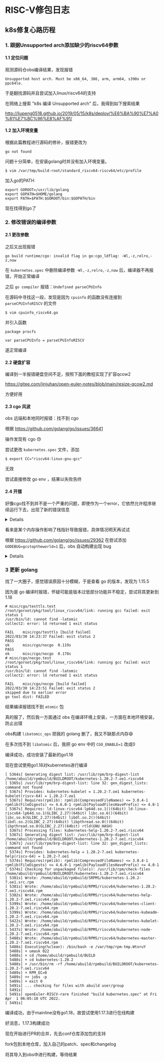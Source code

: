 # RISC-V修包日志

## k8s修复心路历程

### 1. 跟据Unsupported arch添加缺少的riscv64参数

#### 1.1 定位问题

观测源码仓obs编译结果，发现报错

```
Unsupported host arch. Must be x86_64, 386, arm, arm64, s390x or ppc64le.
```

于是翻找源码并且尝试加入linux/riscv64的支持

在网络上搜索 "k8s 编译 Unsupported arch" 后，我得到如下搜索结果

http://liupeng0518.github.io/2019/05/15/k8s/deploy/%E6%BA%90%E7%A0%81%E7%BC%96%E8%AF%91/

#### 1.2 加入环境变量

根据此篇教程进行源码的修补，报错更改为

```
go not found
```

问题十分简单，在安装golang时并没有加入环境变量。

```
$ vim /var/tmp/build-root/standard_riscv64-riscv64/etc/profile
```

加入go的PATH

```
export GOROOT=/usr/lib/golang
export GOPATH=$HOME/golang
export PATH=$PATH:$GOROOT/bin:$GOPATH/bin
```
现在找得到go了

### 2. 修改错误的编译参数

#### 2.1 更改参数

之后又出现报错

```
go build runtime/cgo: invalid flag in go:cgo_ldflag: -Wl,-z,relro,-z,now
```

在 `kubernetes.spec` 中删除编译参数 `-Wl,-z,relro,-z,now` 后，编译器不再报错，开始正常编译

之后 `go compiler` 报错：`Undefined parseCPUInfo`

在源码中寻找这一段，发现是因为 `cpuinfo` 的函数没有连接到 `parseCPUInfoRISCV` 的文件

```
$ vim cpuinfo_riscv64.go
```

并引入函数

```
package procfs

var parseCPUInfo = parseCPUInfoRISCV
```

遂正常编译

#### 2.2 硬盘扩容

编译到一半报错硬盘空间不足，按照下面的教程实现了扩容qcow2

https://gitee.com/jinjuhan/open-euler-notes/blob/main/resize-qcow2.md

方便好用

#### 2.3 cgo 风波

obs 远端和本地同时报错：找不到 cgo

根据 https://github.com/golang/go/issues/36641

操作发现有 cgo 😓

尝试更改 `kubernetes.spec` 文件，添加

```
$ export CC="riscv64-linux-gnu-gcc"
```

无效

尝试直接修改 go env ，结果以失败告终

#### 2.4 开摆

好像cgo找不到并不是一个严重的问题，即使作为一个error，它依然允许程序继续运行下去，出现了新的错误信息

<details><pre>
+++ [0329 14:25:17] Building go targets for linux/riscv64:
[ 4595s]     cmd/gendocs
[ 4595s]     cmd/genkubedocs
[ 4595s]     cmd/genman
[ 4595s]     cmd/genyaml
[ 4910s] # k8s.io/kubernetes/cmd/genkubedocs
[ 4910s] runtime: pointer 0x3f1c143ff0 to unused region of span span.base()=0x3f1c142000 span.limit=0x3f1c143fe0 span.state=1
[ 4910s] runtime: found in object at *(0x3f375c6000+0x2d0)
[ 4910s] object=0x3f375c6000 s.base()=0x3f375c6000 s.limit=0x3f375e5400 s.spanclass=0 s.elemsize=131072 s.state=mSpanInUse
[ 4910s]  *(object+0) = 0x3f8980a9c4
[ 4910s]  *(object+8) = 0x42
[ 4910s]  *(object+16) = 0x4200900010001
[ 4910s]  *(object+24) = 0xffffffff
[ 4910s]  *(object+32) = 0xa93f60
[ 4910s]  *(object+40) = 0x20
[ 4910s]  *(object+48) = 0x0
[ 4910s]  *(object+56) = 0x176b2a
[ 4910s]  *(object+64) = 0x0
[ 4910s]  *(object+72) = 0x3f9014caf0
[ 4910s]  *(object+80) = 0x3f1c143f60
[ 4910s]  *(object+88) = 0x20
[ 4910s]  *(object+96) = 0x7ebc0a0
[ 4910s]  *(object+104) = 0x3f03988de0
[ 4910s]  *(object+112) = 0x2
[ 4910s]  *(object+120) = 0x2
[ 4910s]  *(object+128) = 0x3f8980aa06
[ 4910s]  *(object+136) = 0x47
[ 4910s]  *(object+144) = 0x4200900010001
[ 4910s]  *(object+152) = 0xffffffff
[ 4910s]  *(object+160) = 0xa93f80
[ 4910s]  *(object+168) = 0x28
[ 4910s]  *(object+176) = 0x0
[ 4910s]  *(object+184) = 0x176b2b
[ 4910s]  *(object+192) = 0x0
[ 4910s]  *(object+200) = 0x3f9014caf0
[ 4910s]  *(object+208) = 0x3f1c143f80
[ 4910s]  *(object+216) = 0x28
[ 4910s]  *(object+224) = 0x7ebc080
[ 4910s]  *(object+232) = 0x3f03988e20
[ 4910s]  *(object+240) = 0x2
[ 4910s]  *(object+248) = 0x2
[ 4910s]  *(object+256) = 0x3f8980aa4d
[ 4910s]  *(object+264) = 0x42
[ 4910s]  *(object+272) = 0x4200900010001
[ 4910s]  *(object+280) = 0xffffffff
[ 4910s]  *(object+288) = 0xa93fa8
[ 4910s]  *(object+296) = 0x18
[ 4910s]  *(object+304) = 0x0
[ 4910s]  *(object+312) = 0x176b2c
[ 4910s]  *(object+320) = 0x0
[ 4910s]  *(object+328) = 0x3f9014caf0
[ 4910s]  *(object+336) = 0x3f1c143fa8
[ 4910s]  *(object+344) = 0x18
[ 4910s]  *(object+352) = 0x7ebc058
[ 4910s]  *(object+360) = 0x3f03988e60
[ 4910s]  *(object+368) = 0x2
[ 4910s]  *(object+376) = 0x2
[ 4910s]  *(object+384) = 0x3f8980aa8f
[ 4910s]  *(object+392) = 0x4a
[ 4910s]  *(object+400) = 0x4200900010001
[ 4910s]  *(object+408) = 0xffffffff
[ 4910s]  *(object+416) = 0xa93fc0
[ 4910s]  *(object+424) = 0x14
[ 4910s]  *(object+432) = 0x0
[ 4910s]  *(object+440) = 0x176b2d
[ 4910s]  *(object+448) = 0x0
[ 4910s]  *(object+456) = 0x3f9014caf0
[ 4910s]  *(object+464) = 0x3f1c143fc0
[ 4910s]  *(object+472) = 0x14
[ 4910s]  *(object+480) = 0x7ebc040
[ 4910s]  *(object+488) = 0x3f03988ea0
[ 4910s]  *(object+496) = 0x2
[ 4910s]  *(object+504) = 0x2
[ 4910s]  *(object+512) = 0x3f8980aad9
[ 4910s]  *(object+520) = 0x4c
[ 4910s]  *(object+528) = 0x4200900010001
[ 4910s]  *(object+536) = 0xffffffff
[ 4910s]  *(object+544) = 0xa93fd8
[ 4910s]  *(object+552) = 0x18
[ 4910s]  *(object+560) = 0x0
[ 4910s]  *(object+568) = 0x176b2e
[ 4910s]  *(object+576) = 0x0
[ 4910s]  *(object+584) = 0x3f9014caf0
[ 4910s]  *(object+592) = 0x3f1c143fd8
[ 4910s]  *(object+600) = 0x18
[ 4910s]  *(object+608) = 0x7ebc028
[ 4910s]  *(object+616) = 0x3f03988ee0
[ 4910s]  *(object+624) = 0x2
[ 4910s]  *(object+632) = 0x2
[ 4910s]  *(object+640) = 0x3f8980ab25
[ 4910s]  *(object+648) = 0x49
[ 4910s]  *(object+656) = 0x4200900010001
[ 4910s]  *(object+664) = 0xffffffff
[ 4910s]  *(object+672) = 0xa93ff0
[ 4910s]  *(object+680) = 0x18
[ 4910s]  *(object+688) = 0x0
[ 4910s]  *(object+696) = 0x176b2f
[ 4910s]  *(object+704) = 0x0
[ 4910s]  *(object+712) = 0x3f9014caf0
[ 4910s]  *(object+720) = 0x3f1c143ff0 <==
[ 4910s]  *(object+728) = 0x18
[ 4910s]  *(object+736) = 0x7ebc010
[ 4910s]  *(object+744) = 0x3f03988f20
[ 4910s]  *(object+752) = 0x2
[ 4910s]  *(object+760) = 0x2
[ 4910s]  *(object+768) = 0x3f8980ab6e
[ 4910s]  *(object+776) = 0x42
[ 4910s]  *(object+784) = 0x4200900010001
[ 4910s]  *(object+792) = 0xffffffff
[ 4910s]  *(object+800) = 0xa94008
[ 4910s]  *(object+808) = 0x18
[ 4910s]  *(object+816) = 0x0
[ 4910s]  *(object+824) = 0x176b30
[ 4910s]  *(object+832) = 0x0
[ 4910s]  *(object+840) = 0x3f9014caf0
[ 4910s]  *(object+848) = 0x3f1c144008
[ 4910s]  *(object+856) = 0x18
[ 4910s]  *(object+864) = 0x7ebbff8
[ 4910s]  *(object+872) = 0x3f03988f60
[ 4910s]  *(object+880) = 0x2
[ 4910s]  *(object+888) = 0x2
[ 4910s]  *(object+896) = 0x3f8980abb0
[ 4910s]  *(object+904) = 0x41
[ 4910s]  *(object+912) = 0x4200900010001
[ 4910s]  *(object+920) = 0xffffffff
[ 4910s]  *(object+928) = 0xa94020
[ 4910s]  *(object+936) = 0x6c
[ 4910s]  *(object+944) = 0x0
[ 4910s]  *(object+952) = 0x176b31
[ 4910s]  *(object+960) = 0x0
[ 4910s]  *(object+968) = 0x3f9014caf0
[ 4910s]  *(object+976) = 0x3f1c144020
[ 4910s]  *(object+984) = 0x6c
[ 4910s]  *(object+992) = 0x7ebbfe0
[ 4910s]  *(object+1000) = 0x3f03988fa0
[ 4910s]  *(object+1008) = 0x5
[ 4910s]  *(object+1016) = 0x5
[ 4910s]  ...
[ 4910s] fatal error: found bad pointer in Go heap (incorrect use of unsafe or cgo?)
[ 4910s]
[ 4910s] runtime stack:
[ 4910s] runtime.throw(0x3049b9, 0x3e)
[ 4910s]        /usr/lib/golang/src/runtime/panic.go:1116 +0x64 fp=0x3f9008fe40 sp=0x3f9008fe18 pc=0x4aa1c
[ 4910s] runtime.badPointer(0x3f23f8db38, 0x3f1c143ff0, 0x3f375c6000, 0x2d0)
[ 4910s]        /usr/lib/golang/src/runtime/mbitmap.go:380 +0x288 fp=0x3f9008fe80 sp=0x3f9008fe40 pc=0x259e0
[ 4910s] runtime.findObject(0x3f1c143ff0, 0x3f375c6000, 0x2d0, 0x3fba82f1f8, 0x3f90052698, 0x19)
[ 4910s]        /usr/lib/golang/src/runtime/mbitmap.go:416 +0xb8 fp=0x3f9008feb0 sp=0x3f9008fe80 pc=0x25aa0
[ 4910s] runtime.scanobject(0x3f375c6000, 0x3f90052698)
[ 4910s]        /usr/lib/golang/src/runtime/mgcmark.go:1385 +0x2f8 fp=0x3f9008ff40 sp=0x3f9008feb0 pc=0x32758
[ 4910s] runtime.gcDrain(0x3f90052698, 0x7)
[ 4910s]        /usr/lib/golang/src/runtime/mgcmark.go:1143 +0x250 fp=0x3f9008ffa0 sp=0x3f9008ff40 pc=0x31df0
[ 4910s] runtime.gcBgMarkWorker.func2()
[ 4910s]        /usr/lib/golang/src/runtime/mgc.go:1981 +0x1b0 fp=0x3f9008ffd8 sp=0x3f9008ffa0 pc=0x78018
[ 4910s] runtime.systemstack(0x50128)
[ 4910s]        /usr/lib/golang/src/runtime/asm_riscv64.s:136 +0x7c fp=0x3f9008ffe0 sp=0x3f9008ffd8 pc=0x7de4c
[ 4910s] runtime.mstart()
[ 4910s]        /usr/lib/golang/src/runtime/proc.go:1116 fp=0x3f9008ffe0 sp=0x3f9008ffe0 pc=0x50128
</pre></details>

看来是某个内存操作影响了栈指针导致报错，具体情况明天再试试

根据 https://github.com/golang/go/issues/29362 在尝试添加 `GODEBUG=gcstoptheworld=1` 后，obs 自动构建出现 bug

<details><pre>
[ 4217s] # k8s.io/kubernetes/vendor/k8s.io/kubectl/pkg/cmd/clusterinfo
[ 4217s] fatal error: workbuf is empty
[ 4217s] 
[ 4217s] runtime stack:
[ 4217s] runtime.throw(0x8777fd, 0x10)
[ 4217s] 	/usr/lib/golang/src/runtime/panic.go:1116 +0x64
[ 4217s] runtime.(*workbuf).checknonempty(0x3fc50fd000)
[ 4217s] 	/usr/lib/golang/src/runtime/mgcwork.go:409 +0x50
[ 4217s] runtime.trygetfull(0x3fc50fe000)
[ 4217s] 	/usr/lib/golang/src/runtime/mgcwork.go:497 +0x4c
[ 4217s] runtime.(*gcWork).tryGet(0x3fc404ae98, 0x3fc404ae98)
[ 4217s] 	/usr/lib/golang/src/runtime/mgcwork.go:285 +0xa0
[ 4217s] runtime.gcDrain(0x3fc404ae98, 0x2)
[ 4217s] 	/usr/lib/golang/src/runtime/mgcmark.go:1130 +0x360
[ 4217s] runtime.gcBgMarkWorker.func2()
[ 4217s] 	/usr/lib/golang/src/runtime/mgc.go:1977 +0x154
[ 4217s] runtime.systemstack(0x50910)
[ 4217s] 	/usr/lib/golang/src/runtime/asm_riscv64.s:136 +0x7c
[ 4217s] runtime.mstart()
[ 4217s] 	/usr/lib/golang/src/runtime/proc.go:1116
[ 4217s] 
[ 4217s] goroutine 1 [runnable]:
[ 4217s] cmd/internal/obj.(*Link).LookupABIInit(0x3fc41751e0, 0x3fc50c9950, 0x48, 0x867601, 0x3fc4a30b58, 0x3fc4ee1ee0)
[ 4217s] 	/usr/lib/golang/src/cmd/internal/obj/sym.go:106 +0x194
[ 4217s] cmd/compile/internal/types.(*Sym).Linksym(0x3fc50f47e0, 0x1)
[ 4217s] 	/usr/lib/golang/src/cmd/compile/internal/types/sym.go:92 +0xb4
[ 4217s] cmd/compile/internal/gc.(*importReader).symIdx(0x3fc50b8eb0, 0x3fc50f47e0)
[ 4217s] 	/usr/lib/golang/src/cmd/compile/internal/gc/iimport.go:702 +0x48
[ 4217s] cmd/compile/internal/gc.(*importReader).funcExt(0x3fc50b8eb0, 0x3fc50eb2c0)
[ 4217s] 	/usr/lib/golang/src/cmd/compile/internal/gc/iimport.go:671 +0x78
[ 4217s] cmd/compile/internal/gc.(*importReader).methExt(0x3fc50b8eb0, 0x3fc50f27c0)
[ 4217s] 	/usr/lib/golang/src/cmd/compile/internal/gc/iimport.go:693 +0x8c
[ 4217s] cmd/compile/internal/gc.(*importReader).doDecl(0x3fc50b8eb0, 0x3fc44081e0)
[ 4217s] 	/usr/lib/golang/src/cmd/compile/internal/gc/iimport.go:351 +0x70c
[ 4217s] cmd/compile/internal/gc.expandDecl(0x3fc44081e0)
[ 4217s] 	/usr/lib/golang/src/cmd/compile/internal/gc/iimport.go:52 +0x90
[ 4217s] cmd/compile/internal/gc.(*importReader).typ1(0x3fc50b8e60, 0x3fc50b8e60)
[ 4217s] 	/usr/lib/golang/src/cmd/compile/internal/gc/iimport.go:515 +0xa90
[ 4217s] cmd/compile/internal/gc.(*iimporter).typAt(0x3fc448e040, 0x530, 0x3fc50e1020)
[ 4217s] 	/usr/lib/golang/src/cmd/compile/internal/gc/iimport.go:494 +0x100
[ 4217s] cmd/compile/internal/gc.(*importReader).typ(0x3fc50b8e10, 0x1)
[ 4217s] 	/usr/lib/golang/src/cmd/compile/internal/gc/iimport.go:485 +0x40
[ 4217s] cmd/compile/internal/gc.(*importReader).typ1(0x3fc50b8e10, 0x3fc50b8e10)
[ 4217s] 	/usr/lib/golang/src/cmd/compile/internal/gc/iimport.go:522 +0xaa8
[ 4217s] cmd/compile/internal/gc.(*iimporter).typAt(0x3fc448e040, 0x535, 0x3fc812af21)
[ 4217s] 	/usr/lib/golang/src/cmd/compile/internal/gc/iimport.go:494 +0x100
[ 4217s] cmd/compile/internal/gc.(*importReader).typ(0x3fc5064320, 0x3fc50e8d20)
[ 4217s] 	/usr/lib/golang/src/cmd/compile/internal/gc/iimport.go:485 +0x40
[ 4217s] cmd/compile/internal/gc.(*importReader).typ1(0x3fc5064320, 0x3fc5064320)
[ 4217s] 	/usr/lib/golang/src/cmd/compile/internal/gc/iimport.go:545 +0x674
[ 4217s] cmd/compile/internal/gc.(*iimporter).typAt(0x3fc448e040, 0x5c8, 0x1)
[ 4217s] 	/usr/lib/golang/src/cmd/compile/internal/gc/iimport.go:494 +0x100
[ 4217s] cmd/compile/internal/gc.(*importReader).typ(0x3fc50642d0, 0x33060000000be)
[ 4217s] 	/usr/lib/golang/src/cmd/compile/internal/gc/iimport.go:485 +0x40
[ 4217s] cmd/compile/internal/gc.(*importReader).doDecl(0x3fc50642d0, 0x3fc44170e0)
[ 4217s] 	/usr/lib/golang/src/cmd/compile/internal/gc/iimport.go:314 +0x2d4
[ 4217s] cmd/compile/internal/gc.expandDecl(0x3fc44170e0)
[ 4217s] 	/usr/lib/golang/src/cmd/compile/internal/gc/iimport.go:52 +0x90
[ 4217s] cmd/compile/internal/gc.(*importReader).typ1(0x3fc5064280, 0x3fc5064280)
[ 4217s] 	/usr/lib/golang/src/cmd/compile/internal/gc/iimport.go:515 +0xa90
[ 4217s] cmd/compile/internal/gc.(*iimporter).typAt(0x3fc448e040, 0x1bc, 0x3fc812a7f7)
[ 4217s] 	/usr/lib/golang/src/cmd/compile/internal/gc/iimport.go:494 +0x100
[ 4217s] cmd/compile/internal/gc.(*importReader).typ(0x3fc5064230, 0x3fc5060c60)
[ 4217s] 	/usr/lib/golang/src/cmd/compile/internal/gc/iimport.go:485 +0x40
[ 4217s] cmd/compile/internal/gc.(*importReader).typ1(0x3fc5064230, 0x3fc5064230)
[ 4217s] 	/usr/lib/golang/src/cmd/compile/internal/gc/iimport.go:545 +0x674
[ 4217s] cmd/compile/internal/gc.(*iimporter).typAt(0x3fc448e040, 0x1c1, 0x1)
[ 4217s] 	/usr/lib/golang/src/cmd/compile/internal/gc/iimport.go:494 +0x100
[ 4217s] cmd/compile/internal/gc.(*importReader).typ(0x3fc50641e0, 0x26060000000be)
[ 4217s] 	/usr/lib/golang/src/cmd/compile/internal/gc/iimport.go:485 +0x40
[ 4217s] cmd/compile/internal/gc.(*importReader).doDecl(0x3fc50641e0, 0x3fc4416780)
[ 4217s] 	/usr/lib/golang/src/cmd/compile/internal/gc/iimport.go:314 +0x2d4
[ 4217s] cmd/compile/internal/gc.expandDecl(0x3fc4416780)
[ 4217s] 	/usr/lib/golang/src/cmd/compile/internal/gc/iimport.go:52 +0x90
[ 4217s] cmd/compile/internal/gc.(*importReader).typ1(0x3fc5064190, 0x3fc5064190)
[ 4217s] 	/usr/lib/golang/src/cmd/compile/internal/gc/iimport.go:515 +0xa90
[ 4217s] cmd/compile/internal/gc.(*iimporter).typAt(0x3fc448e040, 0x1d9, 0x0)
[ 4217s] 	/usr/lib/golang/src/cmd/compile/internal/gc/iimport.go:494 +0x100
[ 4217s] cmd/compile/internal/gc.(*importReader).typ(0x3fc5064140, 0x2)
[ 4217s] 	/usr/lib/golang/src/cmd/compile/internal/gc/iimport.go:485 +0x40
[ 4217s] cmd/compile/internal/gc.(*importReader).typ1(0x3fc5064140, 0x3fc5064140)
[ 4217s] 	/usr/lib/golang/src/cmd/compile/internal/gc/iimport.go:524 +0xae4
[ 4217s] cmd/compile/internal/gc.(*iimporter).typAt(0x3fc448e040, 0x17c2b, 0x3fc8132e7d)
[ 4217s] 	/usr/lib/golang/src/cmd/compile/internal/gc/iimport.go:494 +0x100
[ 4217s] cmd/compile/internal/gc.(*importReader).typ(0x3fc50640f0, 0x3fc5060ba0)
[ 4217s] 	/usr/lib/golang/src/cmd/compile/internal/gc/iimport.go:485 +0x40
[ 4217s] cmd/compile/internal/gc.(*importReader).typ1(0x3fc50640f0, 0x3fc50640f0)
[ 4217s] 	/usr/lib/golang/src/cmd/compile/internal/gc/iimport.go:545 +0x674
[ 4217s] cmd/compile/internal/gc.(*iimporter).typAt(0x3fc448e040, 0x17c77, 0x1)
[ 4217s] 	/usr/lib/golang/src/cmd/compile/internal/gc/iimport.go:494 +0x100
[ 4217s] cmd/compile/internal/gc.(*importReader).typ(0x3fc50640a0, 0xb62060000000be)
[ 4217s] 	/usr/lib/golang/src/cmd/compile/internal/gc/iimport.go:485 +0x40
[ 4217s] cmd/compile/internal/gc.(*importReader).doDecl(0x3fc50640a0, 0x3fc44062d0)
[ 4217s] 	/usr/lib/golang/src/cmd/compile/internal/gc/iimport.go:314 +0x2d4
[ 4217s] cmd/compile/internal/gc.expandDecl(0x3fc44062d0)
[ 4217s] 	/usr/lib/golang/src/cmd/compile/internal/gc/iimport.go:52 +0x90
[ 4217s] cmd/compile/internal/gc.(*importReader).typ1(0x3fc5064050, 0x3fc5064050)
[ 4217s] 	/usr/lib/golang/src/cmd/compile/internal/gc/iimport.go:515 +0xa90
[ 4217s] cmd/compile/internal/gc.(*iimporter).typAt(0x3fc448e040, 0x17e0b, 0x3fc812bf42)
[ 4217s] 	/usr/lib/golang/src/cmd/compile/internal/gc/iimport.go:494 +0x100
[ 4217s] cmd/compile/internal/gc.(*importReader).typ(0x3fc5064000, 0x3fc49147e0)
[ 4217s] 	/usr/lib/golang/src/cmd/compile/internal/gc/iimport.go:485 +0x40
[ 4217s] cmd/compile/internal/gc.(*importReader).typ1(0x3fc5064000, 0x3fc5064000)
[ 4217s] 	/usr/lib/golang/src/cmd/compile/internal/gc/iimport.go:545 +0x674
[ 4217s] cmd/compile/internal/gc.(*iimporter).typAt(0x3fc448e040, 0x1b22b, 0x1)
[ 4217s] 	/usr/lib/golang/src/cmd/compile/internal/gc/iimport.go:494 +0x100
[ 4217s] cmd/compile/internal/gc.(*importReader).typ(0x3fc500ff90, 0xe75060000000be)
[ 4217s] 	/usr/lib/golang/src/cmd/compile/internal/gc/iimport.go:485 +0x40
[ 4217s] cmd/compile/internal/gc.(*importReader).doDecl(0x3fc500ff90, 0x3fc4406870)
[ 4217s] 	/usr/lib/golang/src/cmd/compile/internal/gc/iimport.go:314 +0x2d4
[ 4217s] cmd/compile/internal/gc.expandDecl(0x3fc4406870)
[ 4217s] 	/usr/lib/golang/src/cmd/compile/internal/gc/iimport.go:52 +0x90
[ 4217s] cmd/compile/internal/gc.(*importReader).typ1(0x3fc500ff40, 0x3fc500ff40)
[ 4217s] 	/usr/lib/golang/src/cmd/compile/internal/gc/iimport.go:515 +0xa90
[ 4217s] cmd/compile/internal/gc.(*iimporter).typAt(0x3fc40ed080, 0x4886d, 0x3fc3e6f3cc)
[ 4217s] 	/usr/lib/golang/src/cmd/compile/internal/gc/iimport.go:494 +0x100
[ 4217s] cmd/compile/internal/gc.(*importReader).typ(0x3fc500fef0, 0x3fc5060a20)
[ 4217s] 	/usr/lib/golang/src/cmd/compile/internal/gc/iimport.go:485 +0x40
[ 4217s] cmd/compile/internal/gc.(*importReader).typ1(0x3fc500fef0, 0x3fc500fef0)
[ 4217s] 	/usr/lib/golang/src/cmd/compile/internal/gc/iimport.go:545 +0x674
[ 4217s] cmd/compile/internal/gc.(*iimporter).typAt(0x3fc40ed080, 0x703e7, 0x1)
[ 4217s] 	/usr/lib/golang/src/cmd/compile/internal/gc/iimport.go:494 +0x100
[ 4217s] cmd/compile/internal/gc.(*importReader).typ(0x3fc500fea0, 0x1fb060000000b5)
[ 4217s] 	/usr/lib/golang/src/cmd/compile/internal/gc/iimport.go:485 +0x40
[ 4217s] cmd/compile/internal/gc.(*importReader).doDecl(0x3fc500fea0, 0x3fc46f44b0)
[ 4217s] 	/usr/lib/golang/src/cmd/compile/internal/gc/iimport.go:314 +0x2d4
[ 4217s] cmd/compile/internal/gc.expandDecl(0x3fc46f44b0)
[ 4217s] 	/usr/lib/golang/src/cmd/compile/internal/gc/iimport.go:52 +0x90
[ 4217s] cmd/compile/internal/gc.(*importReader).typ1(0x3fc500fe50, 0x3fc500fe50)
[ 4217s] 	/usr/lib/golang/src/cmd/compile/internal/gc/iimport.go:515 +0xa90
[ 4217s] cmd/compile/internal/gc.(*iimporter).typAt(0x3fc40ed080, 0x343df, 0x3fc3e6753a)
[ 4217s] 	/usr/lib/golang/src/cmd/compile/internal/gc/iimport.go:494 +0x100
[ 4217s] cmd/compile/internal/gc.(*importReader).typ(0x3fc500fe00, 0x3fc49147e0)
[ 4217s] 	/usr/lib/golang/src/cmd/compile/internal/gc/iimport.go:485 +0x40
[ 4217s] cmd/compile/internal/gc.(*importReader).typ1(0x3fc500fe00, 0x3fc500fe00)
[ 4217s] 	/usr/lib/golang/src/cmd/compile/internal/gc/iimport.go:545 +0x674
[ 4217s] cmd/compile/internal/gc.(*iimporter).typAt(0x3fc40ed080, 0x343ed, 0x1)
[ 4217s] 	/usr/lib/golang/src/cmd/compile/internal/gc/iimport.go:494 +0x100
[ 4217s] cmd/compile/internal/gc.(*importReader).typ(0x3fc500fdb0, 0x26a060000000b5)
[ 4217s] 	/usr/lib/golang/src/cmd/compile/internal/gc/iimport.go:485 +0x40
[ 4217s] cmd/compile/internal/gc.(*importReader).doDecl(0x3fc500fdb0, 0x3fc46f40f0)
[ 4217s] 	/usr/lib/golang/src/cmd/compile/internal/gc/iimport.go:314 +0x2d4
[ 4217s] cmd/compile/internal/gc.expandDecl(0x3fc46f40f0)
[ 4217s] 	/usr/lib/golang/src/cmd/compile/internal/gc/iimport.go:52 +0x90
[ 4217s] cmd/compile/internal/gc.(*importReader).typ1(0x3fc500fd60, 0x3fc500fd60)
[ 4217s] 	/usr/lib/golang/src/cmd/compile/internal/gc/iimport.go:515 +0xa90
[ 4217s] cmd/compile/internal/gc.(*iimporter).typAt(0x3fc40ed080, 0x1e880, 0x3fc44dc9c0)
[ 4217s] 	/usr/lib/golang/src/cmd/compile/internal/gc/iimport.go:494 +0x100
[ 4217s] cmd/compile/internal/gc.(*importReader).typ(0x3fc500fd10, 0x1)
[ 4217s] 	/usr/lib/golang/src/cmd/compile/internal/gc/iimport.go:485 +0x40
[ 4217s] cmd/compile/internal/gc.(*importReader).typ1(0x3fc500fd10, 0x3fc500fd10)
[ 4217s] 	/usr/lib/golang/src/cmd/compile/internal/gc/iimport.go:522 +0xaa8
[ 4217s] cmd/compile/internal/gc.(*iimporter).typAt(0x3fc40ed080, 0x1e887, 0x3fc3e61300)
[ 4217s] 	/usr/lib/golang/src/cmd/compile/internal/gc/iimport.go:494 +0x100
[ 4217s] cmd/compile/internal/gc.(*importReader).typ(0x3fc500fbd0, 0x3fc50608a0)
[ 4217s] 	/usr/lib/golang/src/cmd/compile/internal/gc/iimport.go:485 +0x40
[ 4217s] cmd/compile/internal/gc.(*importReader).param(0x3fc500fbd0, 0x3fc5062500)
[ 4217s] 	/usr/lib/golang/src/cmd/compile/internal/gc/iimport.go:630 +0xa8
[ 4217s] cmd/compile/internal/gc.(*importReader).paramList(0x3fc500fbd0, 0x40, 0x3feeea9108, 0x3fc50624c0)
[ 4217s] 	/usr/lib/golang/src/cmd/compile/internal/gc/iimport.go:621 +0x80
[ 4217s] cmd/compile/internal/gc.(*importReader).signature(0x3fc500fbd0, 0x3fc50624c0, 0x9)
[ 4217s] 	/usr/lib/golang/src/cmd/compile/internal/gc/iimport.go:608 +0x30
[ 4217s] cmd/compile/internal/gc.(*importReader).typ1(0x3fc500fbd0, 0x3fc500fbd0)
[ 4217s] 	/usr/lib/golang/src/cmd/compile/internal/gc/iimport.go:583 +0x2e0
[ 4217s] cmd/compile/internal/gc.(*iimporter).typAt(0x3fc40ed080, 0x1e896, 0x1)
[ 4217s] 	/usr/lib/golang/src/cmd/compile/internal/gc/iimport.go:494 +0x100
[ 4217s] cmd/compile/internal/gc.(*importReader).typ(0x3fc500fb80, 0x28060000000bd)
[ 4217s] 	/usr/lib/golang/src/cmd/compile/internal/gc/iimport.go:485 +0x40
[ 4217s] cmd/compile/internal/gc.(*importReader).doDecl(0x3fc500fb80, 0x3fc44dbe00)
[ 4217s] 	/usr/lib/golang/src/cmd/compile/internal/gc/iimport.go:314 +0x2d4
[ 4217s] cmd/compile/internal/gc.expandDecl(0x3fc44dbe00)
[ 4217s] 	/usr/lib/golang/src/cmd/compile/internal/gc/iimport.go:52 +0x90
[ 4217s] cmd/compile/internal/gc.(*importReader).typ1(0x3fc500fb30, 0x3fc500fb30)
[ 4217s] 	/usr/lib/golang/src/cmd/compile/internal/gc/iimport.go:515 +0xa90
[ 4217s] cmd/compile/internal/gc.(*iimporter).typAt(0x3fc40ed080, 0x116c4, 0x3fc5062440)
[ 4217s] 	/usr/lib/golang/src/cmd/compile/internal/gc/iimport.go:494 +0x100
[ 4217s] cmd/compile/internal/gc.(*importReader).typ(0x3fc500f180, 0x0)
[ 4217s] 	/usr/lib/golang/src/cmd/compile/internal/gc/iimport.go:485 +0x40
[ 4217s] cmd/compile/internal/gc.(*importReader).param(0x3fc500f180, 0x1)
[ 4217s] 	/usr/lib/golang/src/cmd/compile/internal/gc/iimport.go:630 +0xa8
[ 4217s] cmd/compile/internal/gc.(*importReader).paramList(0x3fc500f180, 0x3fc4f55ea8, 0x1, 0x1)
[ 4217s] 	/usr/lib/golang/src/cmd/compile/internal/gc/iimport.go:621 +0x80
[ 4217s] cmd/compile/internal/gc.(*importReader).signature(0x3fc500f180, 0x3fc50623c0, 0x3fc504f2c0)
[ 4217s] 	/usr/lib/golang/src/cmd/compile/internal/gc/iimport.go:609 +0x58
[ 4217s] cmd/compile/internal/gc.(*importReader).doDecl(0x3fc500f180, 0x3fc44db860)
[ 4217s] 	/usr/lib/golang/src/cmd/compile/internal/gc/iimport.go:327 +0x3cc
[ 4217s] cmd/compile/internal/gc.expandDecl(0x3fc44db860)
[ 4217s] 	/usr/lib/golang/src/cmd/compile/internal/gc/iimport.go:52 +0x90
[ 4217s] cmd/compile/internal/gc.(*importReader).typ1(0x3fc500f130, 0x3fc500f130)
[ 4217s] 	/usr/lib/golang/src/cmd/compile/internal/gc/iimport.go:515 +0xa90
[ 4217s] cmd/compile/internal/gc.(*iimporter).typAt(0x3fc40ed080, 0x6be2, 0x3fc5004fc0)
[ 4217s] 	/usr/lib/golang/src/cmd/compile/internal/gc/iimport.go:494 +0x100
[ 4217s] cmd/compile/internal/gc.(*importReader).typ(0x3fc500f0e0, 0x1)
[ 4217s] 	/usr/lib/golang/src/cmd/compile/internal/gc/iimport.go:485 +0x40
[ 4217s] cmd/compile/internal/gc.(*importReader).typ1(0x3fc500f0e0, 0x3fc500f0e0)
[ 4217s] 	/usr/lib/golang/src/cmd/compile/internal/gc/iimport.go:522 +0xaa8
[ 4217s] cmd/compile/internal/gc.(*iimporter).typAt(0x3fc40ed080, 0x6be9, 0x3fc3e51edd)
[ 4217s] 	/usr/lib/golang/src/cmd/compile/internal/gc/iimport.go:494 +0x100
[ 4217s] cmd/compile/internal/gc.(*importReader).typ(0x3fc4e89ef0, 0x3fc50406c0)
[ 4217s] 	/usr/lib/golang/src/cmd/compile/internal/gc/iimport.go:485 +0x40
[ 4217s] cmd/compile/internal/gc.(*importReader).typ1(0x3fc4e89ef0, 0x3fc4e89ef0)
[ 4217s] 	/usr/lib/golang/src/cmd/compile/internal/gc/iimport.go:545 +0x674
[ 4217s] cmd/compile/internal/gc.(*iimporter).typAt(0x3fc40ed080, 0x6d9a, 0x1)
[ 4217s] 	/usr/lib/golang/src/cmd/compile/internal/gc/iimport.go:494 +0x100
[ 4217s] cmd/compile/internal/gc.(*importReader).typ(0x3fc4e89ea0, 0x7906000000098)
[ 4217s] 	/usr/lib/golang/src/cmd/compile/internal/gc/iimport.go:485 +0x40
[ 4217s] cmd/compile/internal/gc.(*importReader).doDecl(0x3fc4e89ea0, 0x3fc44da3c0)
[ 4217s] 	/usr/lib/golang/src/cmd/compile/internal/gc/iimport.go:314 +0x2d4
[ 4217s] cmd/compile/internal/gc.expandDecl(0x3fc44da3c0)
[ 4217s] 	/usr/lib/golang/src/cmd/compile/internal/gc/iimport.go:52 +0x90
[ 4236s] !!! [0330 09:07:57] Call tree:
[ 4236s] !!! [0330 09:07:57]  1: /home/abuild/rpmbuild/BUILD/kubernetes-1.20.2/src/k8s.io/kubernetes/hack/lib/golang.sh:717 kube::golang::build_some_binaries(...)
[ 4236s] !!! [0330 09:07:57]  2: /home/abuild/rpmbuild/BUILD/kubernetes-1.20.2/src/k8s.io/kubernetes/hack/lib/golang.sh:873 kube::golang::build_binaries_for_platform(...)
[ 4236s] !!! [0330 09:07:57]  3: hack/make-rules/build.sh:27 kube::golang::build_binaries(...)
[ 4237s] !!! [0330 09:07:58] Call tree:
[ 4237s] !!! [0330 09:07:58]  1: hack/make-rules/build.sh:27 kube::golang::build_binaries(...)
[ 4237s] !!! [0330 09:07:58] Call tree:
[ 4237s] !!! [0330 09:07:58]  1: hack/make-rules/build.sh:27 kube::golang::build_binaries(...)
[ 4237s] make: *** [Makefile:93: all] Error 1
[ 4237s] error: Bad exit status from /var/tmp/rpm-tmp.Cig2Xx (%build)
[ 4237s] 
[ 4237s] 
[ 4237s] RPM build errors:
[ 4237s]     bad date in %changelog: The Mar 23 2021 wangfengtu <wangfengtu@huawei.com> - 1.20.2-4
[ 4237s]     Bad exit status from /var/tmp/rpm-tmp.Cig2Xx (%build)
[ 4237s] 
[ 4237s] oe-RISCV-worker54-home failed "build kubernetes.spec" at Wed Mar 30 09:07:58 UTC 2022.
</pre></details>

### 3 更新 golang

找了一大圈子，感觉错误原因十分模糊，于是查看 go 的版本，发现为 1.15.5

因为是 go 编译时报错，怀疑可能是版本过低部分功能并不稳定，尝试将其更新到 1.18

```
# misc/cgo/testtls.test
/root/goroot/pkg/tool/linux_riscv64/link: running gcc failed: exit status 1
/usr/bin/ld: cannot find -latomic
collect2: error: ld returned 1 exit status

FAIL	misc/cgo/testtls [build failed]
2022/03/30 14:23:37 Failed: exit status 2
PASS
ok  	misc/cgo/nocgo	0.119s
PASS
ok  	misc/cgo/nocgo	0.178s
# misc/cgo/nocgo.test
/root/goroot/pkg/tool/linux_riscv64/link: running gcc failed: exit status 1
/usr/bin/ld: cannot find -latomic
collect2: error: ld returned 1 exit status

FAIL	misc/cgo/nocgo [build failed]
2022/03/30 14:23:51 Failed: exit status 2
skipped due to earlier error
go tool dist: FAILED
```

结果编译报错找不到 `atomic` 包

真的服了，然后我一方面通过 obs 在编译环境上安装，一方面在本地环境安装，防止出错

obs构建 `libatomic_ops` 把我的 golang 删了，我又不缺那点内存😄

在多次找不到 `libatomic` 后，我把 go env 中的 `CGO_ENABLE=1` 改成0

编译成功，成功安装了最新的go1.18

现在尝试使用go1.18对kubernetes进行编译

```
[ 5364s] Generating digest list: /usr/lib/rpm/brp-digest-list /home/abuild/rpmbuild/BUILDROOT/kubernetes-1.20.2-7.oe1.riscv64
[ 5365s] /usr/lib/rpm/brp-digest-list: line 32: gen_digest_lists: command not found
[ 5367s] Provides: kubernetes-kubelet = 1.20.2-7.oe1 kubernetes-kubelet(riscv-64) = 1.20.2-7.oe1
[ 5367s] Requires(rpmlib): rpmlib(CompressedFileNames) <= 3.0.4-1 rpmlib(FileDigests) <= 4.6.0-1 rpmlib(PayloadFilesHavePrefix) <= 4.0-1
[ 5367s] Requires: ld-linux-riscv64-lp64d.so.1()(64bit) ld-linux-riscv64-lp64d.so.1(GLIBC_2.27)(64bit) libc.so.6()(64bit) libc.so.6(GLIBC_2.27)(64bit) libdl.so.2()(64bit) libdl.so.2(GLIBC_2.27)(64bit) libpthread.so.0()(64bit) libpthread.so.0(GLIBC_2.27)(64bit) rtld(GNU_HASH)
[ 5367s] Processing files: kubernetes-help-1.20.2-7.oe1.riscv64
[ 5367s] Generating digest list: /usr/lib/rpm/brp-digest-list /home/abuild/rpmbuild/BUILDROOT/kubernetes-1.20.2-7.oe1.riscv64
[ 5367s] /usr/lib/rpm/brp-digest-list: line 32: gen_digest_lists: command not found
[ 5374s] Provides: kubernetes-help = 1.20.2-7.oe1 kubernetes-help(riscv-64) = 1.20.2-7.oe1
[ 5374s] Requires(rpmlib): rpmlib(CompressedFileNames) <= 3.0.4-1 rpmlib(FileDigests) <= 4.6.0-1 rpmlib(PayloadFilesHavePrefix) <= 4.0-1
[ 5374s] Checking for unpackaged file(s): /usr/lib/rpm/check-files /home/abuild/rpmbuild/BUILDROOT/kubernetes-1.20.2-7.oe1.riscv64
[ 5381s] Wrote: /home/abuild/rpmbuild/SRPMS/kubernetes-1.20.2-7.oe1.src.rpm
[ 5381s] Wrote: /home/abuild/rpmbuild/RPMS/riscv64/kubernetes-1.20.2-7.oe1.riscv64.rpm
[ 5382s] Wrote: /home/abuild/rpmbuild/RPMS/riscv64/kubernetes-help-1.20.2-7.oe1.riscv64.rpm
[ 5399s] Wrote: /home/abuild/rpmbuild/RPMS/riscv64/kubernetes-client-1.20.2-7.oe1.riscv64.rpm
[ 5399s] Wrote: /home/abuild/rpmbuild/RPMS/riscv64/kubernetes-kubeadm-1.20.2-7.oe1.riscv64.rpm
[ 5422s] Wrote: /home/abuild/rpmbuild/RPMS/riscv64/kubernetes-kubelet-1.20.2-7.oe1.riscv64.rpm
[ 5437s] Wrote: /home/abuild/rpmbuild/RPMS/riscv64/kubernetes-node-1.20.2-7.oe1.riscv64.rpm
[ 5488s] Wrote: /home/abuild/rpmbuild/RPMS/riscv64/kubernetes-master-1.20.2-7.oe1.riscv64.rpm
[ 5488s] Executing(%clean): /bin/bash -e /var/tmp/rpm-tmp.WtoruY
[ 5488s] + umask 022
[ 5488s] + cd /home/abuild/rpmbuild/BUILD
[ 5488s] + cd kubernetes-1.20.2
[ 5488s] + /usr/bin/rm -rf /home/abuild/rpmbuild/BUILDROOT/kubernetes-1.20.2-7.oe1.riscv64
[ 5489s] + RPM_EC=0
[ 5489s] ++ jobs -p
[ 5489s] + exit 0
[ 5491s] ... checking for files with abuild user/group
[ 5491s] 
[ 5491s] openEuler-RISCV-rare finished "build kubernetes.spec" at Fri Apr  1 06:05:10 UTC 2022.
[ 5491s] 
```

编译成功，由于mainline没有go1.18，故尝试使用1.17.3进行在线构建

好消息，1.17.3构建成功

现在开始进行PR的合并，先去conf仓库添加包的支持

fork包到本地仓库，加入自己的patch、spec和changelog

将其导入到obs中进行构建，等待结果

